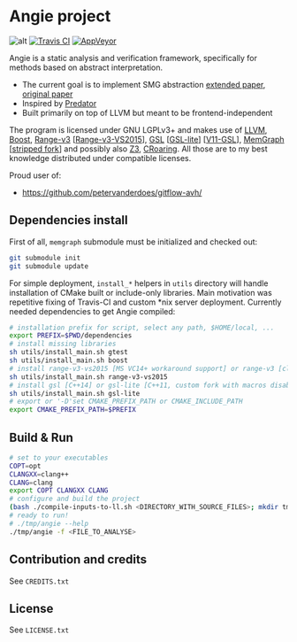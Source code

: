 Angie project
=============

![alt](https://cdn.travis-ci.org/images/favicon-076a22660830dc325cc8ed70e7146a59.png)
[![Travis CI](https://api.travis-ci.org/VeriFIT/angie.svg?branch=master)](https://travis-ci.org/VeriFIT/angie)
[![AppVeyor](https://ci.appveyor.com/api/projects/status/4edca1b2f3u0bxhb?svg=true)](https://ci.appveyor.com/project/VeriFIT/angie)


Angie is a static analysis and verification framework, specifically for methods based on abstract interpretation.

- The current goal is to implement SMG abstraction
  [extended paper]( http://www.fit.vutbr.cz/research/groups/verifit/tools/predator/FIT-TR-2012-04.pdf ), 
  [original paper]( http://link.springer.com/chapter/10.1007/978-3-642-38856-9_13 )
- Inspired by [Predator](https://github.com/kdudka/predator)
- Built primarily on top of LLVM but meant to be frontend-independent

The program is licensed under GNU LGPLv3+ and makes use of 
[LLVM](http://llvm.org), 
[Boost](http://boost.org), 
[Range-v3](https://github.com/ericniebler/range-v3) 
\[[Range-v3-VS2015](https://github.com/microsoft/Range-V3-VS2015)\], 
[GSL](https://github.com/Microsoft/GSL) 
\[[GSL-lite](https://github.com/microsoft/Range-V3-VS2015)\]
\[[V11-GSL](https://github.com/viboes/GSL)\],
[MemGraph](https://github.com/Moouseer/MemGraph)
\[[stripped fork](https://github.com/michkot/MemGraph)\]
and possibly also 
[Z3](https://github.com/Z3Prover/z3), 
[CRoaring](https://github.com/RoaringBitmap/CRoaring). 
All those are to my best knowledge distributed under compatible licenses.

Proud user of:
- https://github.com/petervanderdoes/gitflow-avh/

Dependencies install
--------------------
First of all, `memgraph` submodule must be initialized and checked out:

```sh
git submodule init
git submodule update
```

For simple deployment, `install_*` helpers in `utils` directory will handle installation of CMake built or include-only libraries. Main motivation was repetitive fixing of Travis-CI and custom *nix server deployment.
Currently needed dependencies to get Angie compiled:
```sh
# installation prefix for script, select any path, $HOME/local, ...
export PREFIX=$PWD/dependencies
# install missing libraries
sh utils/install_main.sh gtest
sh utils/install_main.sh boost
# install range-v3-vs2015 [MS VC14+ workaround support] or range-v3 [clang/gcc ISO C++14]
sh utils/install_main.sh range-v3-vs2015
# install gsl [C++14] or gsl-lite [C++11, custom fork with macros disabled]
sh utils/install_main.sh gsl-lite
# export or '-D'set CMAKE_PREFIX_PATH or CMAKE_INCLUDE_PATH
export CMAKE_PREFIX_PATH=$PREFIX
```

Build & Run
-----------
```sh
# set to your executables
COPT=opt
CLANGXX=clang++
CLANG=clang
export COPT CLANGXX CLANG
# configure and build the project
(bash ./compile-inputs-to-ll.sh <DIRECTORY_WITH_SOURCE_FILES>; mkdir tmp; cd tmp; cmake ../; make)
# ready to run!
# ./tmp/angie --help
./tmp/angie -f <FILE_TO_ANALYSE>
```

Contribution and credits
-------
See `CREDITS.txt`

License
-------
See `LICENSE.txt`
